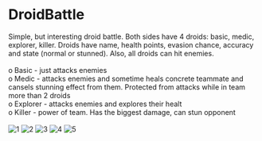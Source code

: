 # DroidBattle

Simple, but interesting droid battle. Both sides have 4 droids: basic, medic, explorer, killer. Droids have name, health points, evasion chance, accuracy and state (normal or stunned). Also, all droids can hit enemies.
<br />
<br />
o Basic - just attacks enemies
<br />
o Medic - attacks enemies and sometime heals concrete teammate and cansels stunning effect from them. Protected from attacks while in team more than 2 droids
<br />
o Explorer - attacks enemies and explores their healt
<br />
o Killer - power of team. Has the biggest damage, can stun opponent
<br />
<br />
![1](https://user-images.githubusercontent.com/26405989/27565779-1012f2cc-5ae9-11e7-97a5-fb6c4e64f174.PNG)
![2](https://user-images.githubusercontent.com/26405989/27565777-1010748e-5ae9-11e7-887b-a14b9d5562f9.PNG)
![3](https://user-images.githubusercontent.com/26405989/27565778-101115c4-5ae9-11e7-9f30-f3a742b9c6bc.PNG)
![4](https://user-images.githubusercontent.com/26405989/27565860-b08a2482-5ae9-11e7-8c5f-de368ed4aac0.PNG)
![5](https://user-images.githubusercontent.com/26405989/27565859-b0883bb8-5ae9-11e7-8633-ea4095569abf.PNG)

